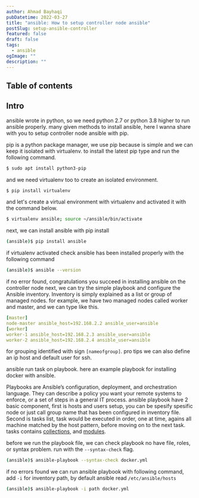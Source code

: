 ```yaml
---
author: Ahmad Bayhaqi
pubDatetime: 2022-03-27
title: "ansible: How to setup controller node ansible"
postSlug: setup-ansible-controller
featured: false
draft: false
tags:
  - ansible
ogImage: ""
description: ""
---
```


## Table of contents

## Intro

ansible wrote in python, so we need python 2.7 or python 3.8 higher to run ansible
properly. many given methods to install ansible, here I wanna share with you to
setup controller node ansible with pip.

pip is a python package manager, we use pip because is simple and we can keep it
isolated with virtualenv. to install the latest pip type and run the following
command.

```bash
$ sudo apt install python3-pip
```

and we need virtualenv too to create an isolated environment.

```bash
$ pip install virtualenv
```

and let's create a virtual environment with virtualenv and activated it with the
command below.

```bash
$ virtualenv ansible; source ~/ansible/bin/activate
```

next, we can install ansible with pip install

```bash
(ansible)$ pip install ansible
```

if virtualenv activated check ansible has been installed properly with the
following command

```bash
(ansible)$ ansible --version
```

if no error found, congratulations you succeed in installing ansible on the
controller node next, we can try the simple playbook and configure the Ansible
inventory. Inventory is simply explained as a list or group of managed nodes.
for example, we have two managed nodes called worker and master, and we can type
like this.

```yaml
[master]
node-master ansible_host=192.168.2.2 ansible_user=ansible
[worker]
worker-1 ansible_host=192.168.2.3 ansible_user=ansible
worker-2 ansible_host=192.168.2.4 ansible_user=ansible
```

for grouping identified with sign `[nameofgroup]`. pro tips we can also define
an ip host and default user for ssh.

ansible run task on playbook. here an example playbook for installing docker with
ansible.

<script src="https://gist.github.com/Kyuubang/4fd98b59ab811562b9214b90575e29e5.js"></script>

Playbooks are Ansible’s configuration, deployment, and orchestration language.
They can describe a policy you want your remote systems to enforce, or a set of
steps in a general IT process. ansible playbook have 2 basic component, first is
hosts and users setup, you can be spesify spesific node or just call group name
that has been configured in inventory file. Second is tasks list, task would be
executed in order, one at time, agains all machine matched by the host pattern,
before moving on to the next task. tasks contains
[collections](https://docs.ansible.com/ansible/latest/collections/index.html),
and [modules](https://docs.ansible.com/ansible/2.8/modules/list_of_all_modules.html).

before we run the playbook file, we can check playbook no have file, roles, or
syntax problem. run with the `--syntax-check` flag.

```bash
(ansible)$ ansible-playbook --syntax-check docker.yml
```

if no errors found we can run ansible playbook with following command, add `-i`
for inventory path, by default ansible read `/etc/ansible/hosts`

```bash
(ansible)$ ansible-playbook -i path docker.yml
```
